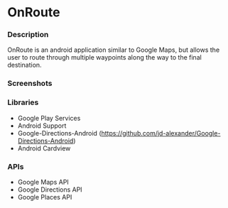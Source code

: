 # OnRoute

### Description
OnRoute is an android application similar to Google Maps, but allows the user to route through multiple waypoints along the way to the final destination.


### Screenshots


### Libraries
 - Google Play Services
 - Android Support 
 - Google-Directions-Android (https://github.com/jd-alexander/Google-Directions-Android)
 - Android Cardview
 
### APIs
 - Google Maps API
 - Google Directions API
 - Google Places API
